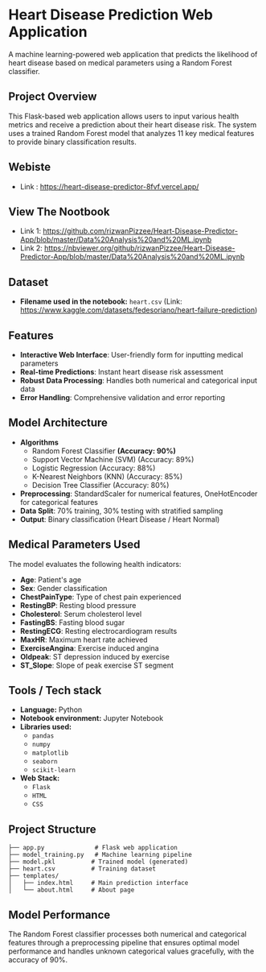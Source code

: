 # Heart Disease Prediction Web Application

A machine learning-powered web application that predicts the likelihood of heart disease based on medical parameters using a Random Forest classifier.

## Project Overview

This Flask-based web application allows users to input various health metrics and receive a prediction about their heart disease risk. The system uses a trained Random Forest model that analyzes 11 key medical features to provide binary classification results.

## Webiste
 - Link : https://heart-disease-predictor-8fvf.vercel.app/
## View The Nootbook

- Link 1: https://github.com/rizwanPizzee/Heart-Disease-Predictor-App/blob/master/Data%20Analysis%20and%20ML.ipynb
- Link 2: https://nbviewer.org/github/rizwanPizzee/Heart-Disease-Predictor-App/blob/master/Data%20Analysis%20and%20ML.ipynb

## Dataset

- **Filename used in the notebook:** `heart.csv` (Link: https://www.kaggle.com/datasets/fedesoriano/heart-failure-prediction)

## Features

- **Interactive Web Interface**: User-friendly form for inputting medical parameters
- **Real-time Predictions**: Instant heart disease risk assessment
- **Robust Data Processing**: Handles both numerical and categorical input data
- **Error Handling**: Comprehensive validation and error reporting

## Model Architecture

- **Algorithms**
  -  Random Forest Classifier **(Accuracy: 90%)**
  -  Support Vector Machine (SVM) (Accuracy: 89%)
  -  Logistic Regression (Accuracy: 88%)
  -  K-Nearest Neighbors (KNN) (Accuracy: 85%)
  -  Decision Tree Classifier (Accuracy: 80%) 
- **Preprocessing**: StandardScaler for numerical features, OneHotEncoder for categorical features
- **Data Split**: 70% training, 30% testing with stratified sampling
- **Output**: Binary classification (Heart Disease / Heart Normal)

## Medical Parameters Used

The model evaluates the following health indicators:

- **Age**: Patient's age
- **Sex**: Gender classification
- **ChestPainType**: Type of chest pain experienced
- **RestingBP**: Resting blood pressure
- **Cholesterol**: Serum cholesterol level
- **FastingBS**: Fasting blood sugar
- **RestingECG**: Resting electrocardiogram results
- **MaxHR**: Maximum heart rate achieved
- **ExerciseAngina**: Exercise induced angina
- **Oldpeak**: ST depression induced by exercise
- **ST_Slope**: Slope of peak exercise ST segment

## Tools / Tech stack

- **Language:** Python
- **Notebook environment:** Jupyter Notebook
- **Libraries used:**
  - `pandas`
  - `numpy`
  - `matplotlib`
  - `seaborn`
  - `scikit-learn`
- **Web Stack:**
  - `Flask`
  - `HTML`
  - `CSS`

## Project Structure

```
├── app.py              # Flask web application
├── model_training.py   # Machine learning pipeline
├── model.pkl          # Trained model (generated)
├── heart.csv          # Training dataset
├── templates/
│   ├── index.html     # Main prediction interface
│   └── about.html     # About page
```



## Model Performance

The Random Forest classifier processes both numerical and categorical features through a preprocessing pipeline that ensures optimal model performance and handles unknown categorical values gracefully, with the accuracy of 90%.
